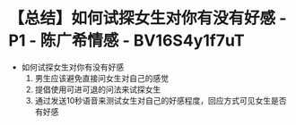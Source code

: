 # 【总结】如何试探女生对你有没有好感 - P1 - 陈广希情感 - BV16S4y1f7uT

-   如何试探女生对你有没有好感
    1.  男生应该避免直接问女生对自己的感觉
    2.  提倡使用可进可退的问法来试探女生
    3.  通过发送10秒语音来测试女生对自己的好感程度，回应方式可见女生是否有好感